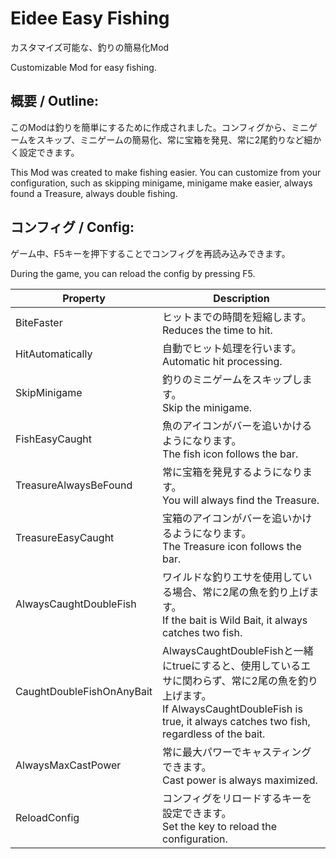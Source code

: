 # Eidee Easy Fishing
カスタマイズ可能な、釣りの簡易化Mod

Customizable Mod for easy fishing.

## 概要 / Outline:
  このModは釣りを簡単にするために作成されました。コンフィグから、ミニゲームをスキップ、ミニゲームの簡易化、常に宝箱を発見、常に2尾釣りなど細かく設定できます。

  This Mod was created to make fishing easier. You can customize from your configuration, such as skipping minigame, minigame make easier, always found a Treasure, always double fishing.

## コンフィグ / Config:
  ゲーム中、F5キーを押下することでコンフィグを再読み込みできます。

  During the game, you can reload the config by pressing F5.

|Property|Description|
|--------|-----------|
|BiteFaster|ヒットまでの時間を短縮します。<br>Reduces the time to hit.|
|HitAutomatically|自動でヒット処理を行います。<br>Automatic hit processing.|
|SkipMinigame|釣りのミニゲームをスキップします。<br>Skip the minigame.|
|FishEasyCaught|魚のアイコンがバーを追いかけるようになります。<br>The fish icon follows the bar.|
|TreasureAlwaysBeFound|常に宝箱を発見するようになります。<br>You will always find the Treasure.|
|TreasureEasyCaught|宝箱のアイコンがバーを追いかけるようになります。<br>The Treasure icon follows the bar.|
|AlwaysCaughtDoubleFish|ワイルドな釣りエサを使用している場合、常に2尾の魚を釣り上げます。<br>If the bait is Wild Bait, it always catches two fish.|
|CaughtDoubleFishOnAnyBait|AlwaysCaughtDoubleFishと一緒にtrueにすると、使用しているエサに関わらず、常に2尾の魚を釣り上げます。<br>If AlwaysCaughtDoubleFish is true, it always catches two fish, regardless of the bait.|
|AlwaysMaxCastPower|常に最大パワーでキャスティングできます。<br>Cast power is always maximized.|
|ReloadConfig|コンフィグをリロードするキーを設定できます。<br>Set the key to reload the configuration.|
